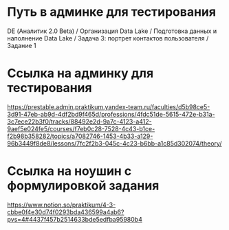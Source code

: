 # Путь в админке для тестирования
DE (Аналитик 2.0 Beta) / Организация Data Lake / Подготовка данных и наполнение Data Lake / Задача 3: портрет контактов пользователя / Задание 1

# Ссылка на админку для тестирования
https://prestable.admin.praktikum.yandex-team.ru/faculties/d5b98ce5-3d91-47eb-ab9d-4df2bd9f465d/professions/4fdc51de-5615-472e-b31a-3c7ece22b3f0/tracks/88492e2d-9a7c-4123-a412-9aef5e024fe5/courses/f7eb0c28-7528-4c43-b1ce-f2b98b358282/topics/a7082746-1453-4b33-a129-96b3449f8de8/lessons/7fc2f2b3-045c-4c23-b6bb-a1c85d302074/theory/

# Ссылка на ноушин с формулировкой задания
https://www.notion.so/praktikum/4-3-cbbe0f4e30d74f0293bda436599a4ab6?pvs=4#4437f457b2514633bde5edfba95980b4